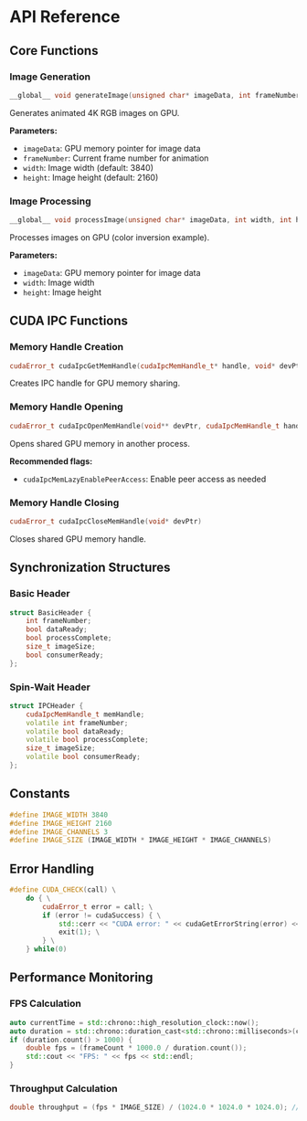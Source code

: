 # API Reference

## Core Functions

### Image Generation
```cpp
__global__ void generateImage(unsigned char* imageData, int frameNumber, int width, int height)
```
Generates animated 4K RGB images on GPU.

**Parameters:**
- `imageData`: GPU memory pointer for image data
- `frameNumber`: Current frame number for animation
- `width`: Image width (default: 3840)
- `height`: Image height (default: 2160)

### Image Processing
```cpp
__global__ void processImage(unsigned char* imageData, int width, int height)
```
Processes images on GPU (color inversion example).

**Parameters:**
- `imageData`: GPU memory pointer for image data
- `width`: Image width
- `height`: Image height

## CUDA IPC Functions

### Memory Handle Creation
```cpp
cudaError_t cudaIpcGetMemHandle(cudaIpcMemHandle_t* handle, void* devPtr)
```
Creates IPC handle for GPU memory sharing.

### Memory Handle Opening
```cpp
cudaError_t cudaIpcOpenMemHandle(void** devPtr, cudaIpcMemHandle_t handle, unsigned int flags)
```
Opens shared GPU memory in another process.

**Recommended flags:**
- `cudaIpcMemLazyEnablePeerAccess`: Enable peer access as needed

### Memory Handle Closing
```cpp
cudaError_t cudaIpcCloseMemHandle(void* devPtr)
```
Closes shared GPU memory handle.

## Synchronization Structures

### Basic Header
```cpp
struct BasicHeader {
    int frameNumber;
    bool dataReady;
    bool processComplete;
    size_t imageSize;
    bool consumerReady;
};
```

### Spin-Wait Header
```cpp
struct IPCHeader {
    cudaIpcMemHandle_t memHandle;
    volatile int frameNumber;
    volatile bool dataReady;
    volatile bool processComplete;
    size_t imageSize;
    volatile bool consumerReady;
};
```

## Constants

```cpp
#define IMAGE_WIDTH 3840
#define IMAGE_HEIGHT 2160
#define IMAGE_CHANNELS 3
#define IMAGE_SIZE (IMAGE_WIDTH * IMAGE_HEIGHT * IMAGE_CHANNELS)
```

## Error Handling

```cpp
#define CUDA_CHECK(call) \
    do { \
        cudaError_t error = call; \
        if (error != cudaSuccess) { \
            std::cerr << "CUDA error: " << cudaGetErrorString(error) << std::endl; \
            exit(1); \
        } \
    } while(0)
```

## Performance Monitoring

### FPS Calculation
```cpp
auto currentTime = std::chrono::high_resolution_clock::now();
auto duration = std::chrono::duration_cast<std::chrono::milliseconds>(currentTime - lastTime);
if (duration.count() > 1000) {
    double fps = (frameCount * 1000.0 / duration.count());
    std::cout << "FPS: " << fps << std::endl;
}
```

### Throughput Calculation
```cpp
double throughput = (fps * IMAGE_SIZE) / (1024.0 * 1024.0 * 1024.0); // GB/s
```